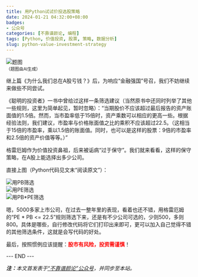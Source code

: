 ```yaml
---
title: 用Python试试价投选股策略
date: 2024-01-21 04:32:00+08:00
badges:
- 公众号
categories: [不靠谱颜论, 编程]
tags: [Python, 价值投资, 股票, 策略, 数据分析]
slug: python-value-investment-strategy
---
```


<div class="p-3 text-center">
  <img class="img-fluid" src="/images/2024/0121/01.png" alt="题图" style="max-width:640px">
  <div><small>（题图由AI生成）</small></div>
</div>

继上篇《为什么我们总在A股亏钱？》后，为响应“金融强国”号召，我们不妨继续来做些不同尝试。

《聪明的投资者》一书中曾给过这样一条筛选建议（当然原书中还同时列举了其他一些规则，这里为简单起见，暂时忽略）：“当期股价不应该超过最后报告的资产账面值的1.5倍。然而，当市盈率低于15倍时，资产乘数可以相应的更高一些。根据经验法则，我们建议，市盈率与价格账面值之比的乘积不应该超过22.5。（这相当于15倍的市盈率，乘以1.5倍的账面值。同时，也可以是这样的股票：9倍的市盈率和2.5倍的资产价值等等。）”

格雷厄姆作为价值投资鼻祖，后来被诟病“过于保守”。我们就来看看，这样的保守策略，在A股上能选择出多少公司。

直接上图（Python代码见文末“阅读原文”）：

<div class="p-3 text-center">
  <img class="img-fluid" src="/images/2024/0121/02.png" alt="用PB筛选" style="max-width:640px">
</div>

<div class="p-3 text-center">
  <img class="img-fluid" src="/images/2024/0121/03.png" alt="用PE筛选" style="max-width:640px">
</div>

<div class="p-3 text-center">
  <img class="img-fluid" src="/images/2024/0121/04.png" alt="用PB*PE筛选" style="max-width:640px">
</div>

嗯，5000多家上市公司，在过去一整年里的表现，看着也还不错，用格雷厄姆的“PE * PB <= 22.5”规则筛选下来，还是有不少公司可选的，少则500，多则800。具体是哪些，自行修改代码将它们打印出来即可，更可以加入自己觉得不错的其他筛选条件，这就是会写代码的好处。

最后，按照惯例应该提醒：<b><font color="red">股市有风险，投资需谨慎</font></b>！

<div class="p-5 text-center">--- END ---</div>

<i><b>注：</b>本文首发表于[“不靠谱颜论”公众号](https://mp.weixin.qq.com/s/akRsiWUUWeou405dCGBB6A)，并同步至本站。</i>
